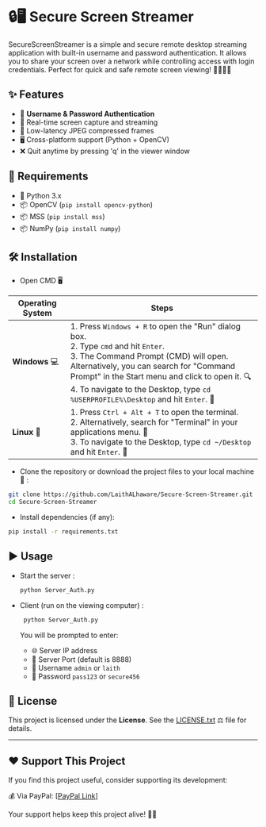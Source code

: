 # 🔒🖥️ Secure Screen Streamer

SecureScreenStreamer is a simple and secure remote desktop streaming application with built-in username and password authentication. It allows you to share your screen over a network while controlling access with login credentials. Perfect for quick and safe remote screen viewing! 👨‍💻👩‍💻


## ✨ Features

- 🔐 **Username & Password Authentication**  
- 📸 Real-time screen capture and streaming  
- 🚀 Low-latency JPEG compressed frames  
- 🖥️ Cross-platform support (Python + OpenCV)  
- ❌ Quit anytime by pressing 'q' in the viewer window  

## 🔧 Requirements
- 🐍 Python 3.x  
- 📦 OpenCV (`pip install opencv-python`)
- 📦 MSS (`pip install mss`)
- 📦 NumPy (`pip install numpy`)

  

## 🛠 Installation

- Open CMD 🖥️


| **Operating System** | **Steps**                                                                                                                   |
|----------------------|-----------------------------------------------------------------------------------------------------------------------------|
| **Windows** 💻        | 1. Press `Windows + R` to open the "Run" dialog box. <br> 2. Type `cmd` and hit `Enter`. <br> 3. The Command Prompt (CMD) will open. <br> Alternatively, you can search for "Command Prompt" in the Start menu and click to open it. 🔍 <br> 4. To navigate to the Desktop, type `cd %USERPROFILE%\Desktop` and hit `Enter`. 📂        |
| **Linux** 🐧          | 1. Press `Ctrl + Alt + T` to open the terminal. <br> 2. Alternatively, search for "Terminal" in your applications menu. 💨 <br> 3. To navigate to the Desktop, type `cd ~/Desktop` and hit `Enter`. 📂        |


- Clone the repository or download the project files to your local machine 📂  :
```bash
git clone https://github.com/LaithALhaware/Secure-Screen-Streamer.git
cd Secure-Screen-Streamer
```

- Install dependencies (if any):

```bash
pip install -r requirements.txt
```

## ▶️ Usage
- Start the server :
   ```bash
   python Server_Auth.py
   ```

- Client (run on the viewing computer) :
  ```bash
   python Server_Auth.py
   ```

   You will be prompted to enter:

   - 🌐 Server IP address 
   - 🔌 Server Port (default is 8888) 
   - 👤 Username `admin` or `laith` 
   - 🔑 Password `pass123` or `secure456` 



## 📝 License
This project is licensed under the **License**. See the [LICENSE.txt](LICENSE.txt) ⚖️ file for details.

---
## ❤️ Support This Project
If you find this project useful, consider supporting its development:

💰 Via PayPal: [[PayPal Link](https://www.paypal.com/ncp/payment/KC9EETJDVZQHG)]

Your support helps keep this project alive! 🚀🔥
